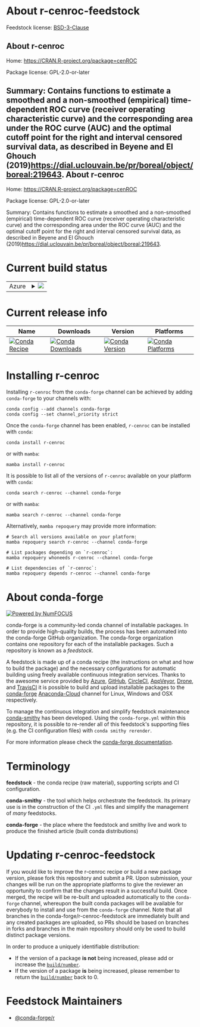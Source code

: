 About r-cenroc-feedstock
========================

Feedstock license: [BSD-3-Clause](https://github.com/conda-forge/r-cenroc-feedstock/blob/main/LICENSE.txt)

About r-cenroc
--------------

Home: https://CRAN.R-project.org/package=cenROC

Package license: GPL-2.0-or-later

Summary: Contains functions to estimate a smoothed and a non-smoothed (empirical) time-dependent ROC curve (receiver operating characteristic curve) and the corresponding area under the ROC curve (AUC) and the optimal cutoff point for the right and interval censored survival data, as described in Beyene and El Ghouch (2019)<https://dial.uclouvain.be/pr/boreal/object/boreal:219643>.
About r-cenroc
--------------

Home: https://CRAN.R-project.org/package=cenROC

Package license: GPL-2.0-or-later

Summary: Contains functions to estimate a smoothed and a non-smoothed (empirical) time-dependent ROC curve (receiver operating characteristic curve) and the corresponding area under the ROC curve (AUC) and the optimal cutoff point for the right and interval censored survival data, as described in Beyene and El Ghouch (2019)<https://dial.uclouvain.be/pr/boreal/object/boreal:219643>.

Current build status
====================


<table>
    
  <tr>
    <td>Azure</td>
    <td>
      <details>
        <summary>
          <a href="https://dev.azure.com/conda-forge/feedstock-builds/_build/latest?definitionId=15724&branchName=main">
            <img src="https://dev.azure.com/conda-forge/feedstock-builds/_apis/build/status/r-cenroc-feedstock?branchName=main">
          </a>
        </summary>
        <table>
          <thead><tr><th>Variant</th><th>Status</th></tr></thead>
          <tbody><tr>
              <td>linux_64_r_base4.2</td>
              <td>
                <a href="https://dev.azure.com/conda-forge/feedstock-builds/_build/latest?definitionId=15724&branchName=main">
                  <img src="https://dev.azure.com/conda-forge/feedstock-builds/_apis/build/status/r-cenroc-feedstock?branchName=main&jobName=linux&configuration=linux%20linux_64_r_base4.2" alt="variant">
                </a>
              </td>
            </tr><tr>
              <td>linux_64_r_base4.3</td>
              <td>
                <a href="https://dev.azure.com/conda-forge/feedstock-builds/_build/latest?definitionId=15724&branchName=main">
                  <img src="https://dev.azure.com/conda-forge/feedstock-builds/_apis/build/status/r-cenroc-feedstock?branchName=main&jobName=linux&configuration=linux%20linux_64_r_base4.3" alt="variant">
                </a>
              </td>
            </tr><tr>
              <td>osx_64_r_base4.2</td>
              <td>
                <a href="https://dev.azure.com/conda-forge/feedstock-builds/_build/latest?definitionId=15724&branchName=main">
                  <img src="https://dev.azure.com/conda-forge/feedstock-builds/_apis/build/status/r-cenroc-feedstock?branchName=main&jobName=osx&configuration=osx%20osx_64_r_base4.2" alt="variant">
                </a>
              </td>
            </tr><tr>
              <td>osx_64_r_base4.3</td>
              <td>
                <a href="https://dev.azure.com/conda-forge/feedstock-builds/_build/latest?definitionId=15724&branchName=main">
                  <img src="https://dev.azure.com/conda-forge/feedstock-builds/_apis/build/status/r-cenroc-feedstock?branchName=main&jobName=osx&configuration=osx%20osx_64_r_base4.3" alt="variant">
                </a>
              </td>
            </tr><tr>
              <td>win_64</td>
              <td>
                <a href="https://dev.azure.com/conda-forge/feedstock-builds/_build/latest?definitionId=15724&branchName=main">
                  <img src="https://dev.azure.com/conda-forge/feedstock-builds/_apis/build/status/r-cenroc-feedstock?branchName=main&jobName=win&configuration=win%20win_64_" alt="variant">
                </a>
              </td>
            </tr>
          </tbody>
        </table>
      </details>
    </td>
  </tr>
</table>

Current release info
====================

| Name | Downloads | Version | Platforms |
| --- | --- | --- | --- |
| [![Conda Recipe](https://img.shields.io/badge/recipe-r--cenroc-green.svg)](https://anaconda.org/conda-forge/r-cenroc) | [![Conda Downloads](https://img.shields.io/conda/dn/conda-forge/r-cenroc.svg)](https://anaconda.org/conda-forge/r-cenroc) | [![Conda Version](https://img.shields.io/conda/vn/conda-forge/r-cenroc.svg)](https://anaconda.org/conda-forge/r-cenroc) | [![Conda Platforms](https://img.shields.io/conda/pn/conda-forge/r-cenroc.svg)](https://anaconda.org/conda-forge/r-cenroc) |

Installing r-cenroc
===================

Installing `r-cenroc` from the `conda-forge` channel can be achieved by adding `conda-forge` to your channels with:

```
conda config --add channels conda-forge
conda config --set channel_priority strict
```

Once the `conda-forge` channel has been enabled, `r-cenroc` can be installed with `conda`:

```
conda install r-cenroc
```

or with `mamba`:

```
mamba install r-cenroc
```

It is possible to list all of the versions of `r-cenroc` available on your platform with `conda`:

```
conda search r-cenroc --channel conda-forge
```

or with `mamba`:

```
mamba search r-cenroc --channel conda-forge
```

Alternatively, `mamba repoquery` may provide more information:

```
# Search all versions available on your platform:
mamba repoquery search r-cenroc --channel conda-forge

# List packages depending on `r-cenroc`:
mamba repoquery whoneeds r-cenroc --channel conda-forge

# List dependencies of `r-cenroc`:
mamba repoquery depends r-cenroc --channel conda-forge
```


About conda-forge
=================

[![Powered by
NumFOCUS](https://img.shields.io/badge/powered%20by-NumFOCUS-orange.svg?style=flat&colorA=E1523D&colorB=007D8A)](https://numfocus.org)

conda-forge is a community-led conda channel of installable packages.
In order to provide high-quality builds, the process has been automated into the
conda-forge GitHub organization. The conda-forge organization contains one repository
for each of the installable packages. Such a repository is known as a *feedstock*.

A feedstock is made up of a conda recipe (the instructions on what and how to build
the package) and the necessary configurations for automatic building using freely
available continuous integration services. Thanks to the awesome service provided by
[Azure](https://azure.microsoft.com/en-us/services/devops/), [GitHub](https://github.com/),
[CircleCI](https://circleci.com/), [AppVeyor](https://www.appveyor.com/),
[Drone](https://cloud.drone.io/welcome), and [TravisCI](https://travis-ci.com/)
it is possible to build and upload installable packages to the
[conda-forge](https://anaconda.org/conda-forge) [Anaconda-Cloud](https://anaconda.org/)
channel for Linux, Windows and OSX respectively.

To manage the continuous integration and simplify feedstock maintenance
[conda-smithy](https://github.com/conda-forge/conda-smithy) has been developed.
Using the ``conda-forge.yml`` within this repository, it is possible to re-render all of
this feedstock's supporting files (e.g. the CI configuration files) with ``conda smithy rerender``.

For more information please check the [conda-forge documentation](https://conda-forge.org/docs/).

Terminology
===========

**feedstock** - the conda recipe (raw material), supporting scripts and CI configuration.

**conda-smithy** - the tool which helps orchestrate the feedstock.
                   Its primary use is in the construction of the CI ``.yml`` files
                   and simplify the management of *many* feedstocks.

**conda-forge** - the place where the feedstock and smithy live and work to
                  produce the finished article (built conda distributions)


Updating r-cenroc-feedstock
===========================

If you would like to improve the r-cenroc recipe or build a new
package version, please fork this repository and submit a PR. Upon submission,
your changes will be run on the appropriate platforms to give the reviewer an
opportunity to confirm that the changes result in a successful build. Once
merged, the recipe will be re-built and uploaded automatically to the
`conda-forge` channel, whereupon the built conda packages will be available for
everybody to install and use from the `conda-forge` channel.
Note that all branches in the conda-forge/r-cenroc-feedstock are
immediately built and any created packages are uploaded, so PRs should be based
on branches in forks and branches in the main repository should only be used to
build distinct package versions.

In order to produce a uniquely identifiable distribution:
 * If the version of a package **is not** being increased, please add or increase
   the [``build/number``](https://docs.conda.io/projects/conda-build/en/latest/resources/define-metadata.html#build-number-and-string).
 * If the version of a package **is** being increased, please remember to return
   the [``build/number``](https://docs.conda.io/projects/conda-build/en/latest/resources/define-metadata.html#build-number-and-string)
   back to 0.

Feedstock Maintainers
=====================

* [@conda-forge/r](https://github.com/conda-forge/r/)

